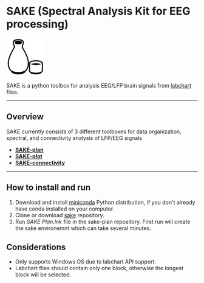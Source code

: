 # SAKE (Spectral Analysis Kit for EEG processing)


<p align="left">
<img src="/sakeplan/assets/sakeico.png" alt="Banner" width="100" height="100">
</p>

SAKE is a python toolbox for analysis EEG/LFP brain signals from [labchart](https://www.adinstruments.com/products/labchart) files.
 
---
 
## Overview
SAKE currently consists of 3 different toolboxes for data organization, spectral, and connectivity analysis of LFP/EEG signals
 
- **[SAKE-plan](/docs/sakeplan.md)**
- **[SAKE-plot](/docs/sakeplot.md)**
- **[SAKE-connectivity](/docs/sakeconnectivity.md)**

 ---
 
 ## How to install and run
1) Download and install [miniconda](https://docs.conda.io/en/latest/miniconda.html) Python distribution, if you don't already have conda installed on your computer.
2) Clone or download [sake](https://github.com/SAKEverse/sake) repository.
3) Run *SAKE Plan.lnk* file in the sake-plan repository. First run will create the sake environemnt which can take several minutes.


## Considerations
* Only supports Windows OS due to labchart API support.
* Labchart files should contain only one block, otherwise the longest block will be selected.
